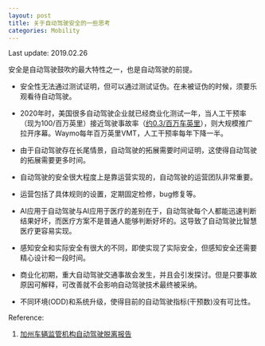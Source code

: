 ```yaml
---
layout: post
title: 关于自动驾驶安全的一些思考
categories: Mobility
---
```


Last update: 2019.02.26

安全是自动驾驶鼓吹的最大特性之一，也是自动驾驶的前提。

- 安全性无法通过测试证明，但可以通过测试证伪。在未被证伪的时候，须要乐观看待自动驾驶。

- 2020年时，美国很多自动驾驶企业就已经商业化测试一年，当人工干预率（现为100/百万英里）接近驾驶事故率（[约0.3/百万车英里](https://wenku.baidu.com/view/2d42e55faaea998fcd220e1e.html)），则大规模推广拉开序幕。Waymo每年百万英里VMT，人工干预率每年下降一半。

- 由于自动驾驶存在长尾情景，自动驾驶的拓展需要时间证明，这使得自动驾驶的拓展需要更多时间。

- 自动驾驶的安全很大程度上是靠运营实现的，自动驾驶的运营团队非常重要。

- 运营包括了具体规则的设置，定期固定检修，bug修复等。

- AI应用于自动驾驶与AI应用于医疗的差别在于，自动驾驶每个人都能迅速判断结果好坏，而医疗方案不是普通人能够判断好坏的。这导致了自动驾驶比智慧医疗更容易实现。

- 感知安全和实际安全有很大的不同，即使实现了实际安全，但感知安全还需要精心设计和一段时间。

- 商业化初期，重大自动驾驶交通事故会发生，并且会引发探讨。但是只要事故原因可解释，可改善就不会影响自动驾驶技术最终被采纳。

- 不同环境(ODD)和系统升级，使得目前的自动驾驶指标(干预数)没有可比性。


Reference:

1. [加州车辆监管机构自动驾驶脱离报告](https://www.dmv.ca.gov/portal/dmv/detail/vr/autonomous/testing)